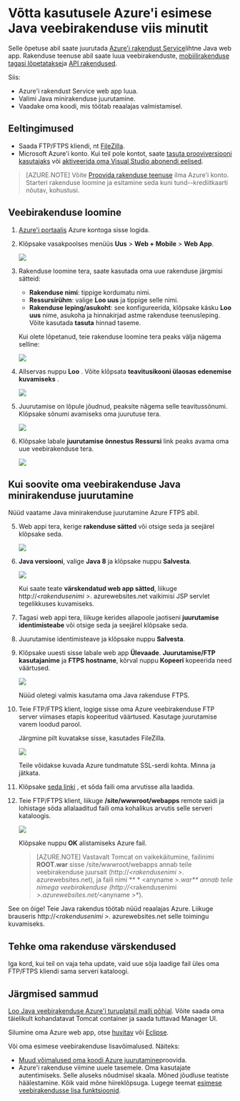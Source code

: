 <properties 
    pageTitle="Võtta kasutusele Azure'i esimese Java veebirakenduse viis minutit | Microsoft Azure'i" 
    description="Siit saate teada, kui lihtne on veebirakenduste Käivita rakendus teenuse valimi rakenduse juurutamine. Käivitage arengu kiiresti teha ja tulemuste vaatamiseks kohe." 
    services="app-service\web"
    documentationCenter=""
    authors="cephalin"
    manager="wpickett"
    editor=""
/>

<tags
    ms.service="app-service-web"
    ms.workload="web"
    ms.tgt_pltfrm="na"
    ms.devlang="na"
    ms.topic="hero-article"
    ms.date="10/13/2016" 
    ms.author="cephalin"
/>
    
# <a name="deploy-your-first-java-web-app-to-azure-in-five-minutes"></a>Võtta kasutusele Azure'i esimese Java veebirakenduse viis minutit

Selle õpetuse abil saate juurutada [Azure'i rakendust Service](../app-service/app-service-value-prop-what-is.md)lihtne Java web app.
Rakenduse teenuse abil saate luua veebirakenduste, [mobiilirakenduse tagasi lõpetatakse](/documentation/learning-paths/appservice-mobileapps/)ja [API rakendused](../app-service-api/app-service-api-apps-why-best-platform.md).

Siis: 

- Azure'i rakendust Service web app luua.
- Valimi Java minirakenduse juurutamine.
- Vaadake oma koodi, mis töötab reaalajas valmistamisel.

## <a name="prerequisites"></a>Eeltingimused

- Saada FTP/FTPS kliendi, nt [FileZilla](https://filezilla-project.org/).
- Microsoft Azure'i konto. Kui teil pole kontot, saate [tasuta prooviversiooni kasutajaks](/pricing/free-trial/?WT.mc_id=A261C142F) või [aktiveerida oma Visual Studio abonendi eelised](/pricing/member-offers/msdn-benefits-details/?WT.mc_id=A261C142F).

>[AZURE.NOTE] Võite [Proovida rakenduse teenuse](http://go.microsoft.com/fwlink/?LinkId=523751) ilma Azure'i konto. Starteri rakenduse loomine ja esitamine seda kuni tund--krediitkaarti nõutav, kohustusi.

<a name="create"></a>
## <a name="create-a-web-app"></a>Veebirakenduse loomine

1. [Azure'i portaalis](https://portal.azure.com) Azure kontoga sisse logida.

2. Klõpsake vasakpoolses menüüs **Uus** > **Web + Mobile** > **Web App**.

    ![](./media/app-service-web-get-started-languages/create-web-app-portal.png)

3. Rakenduse loomine tera, saate kasutada oma uue rakenduse järgmisi sätteid:

    - **Rakenduse nimi**: tippige kordumatu nimi.
    - **Ressursirühm**: valige **Loo uus** ja tippige selle nimi.
    - **Rakenduse leping/asukoht**: see konfigureerida, klõpsake käsku **Loo uus** nime, asukoha ja hinnakirjad astme rakenduse teenusleping. Võite kasutada **tasuta** hinnad taseme.

    Kui olete lõpetanud, teie rakenduse loomine tera peaks välja nägema selline:

    ![](./media/app-service-web-get-started-languages/create-web-app-settings.png)

3. Allservas nuppu **Loo** . Võite klõpsata **teavitusikooni ülaosas edenemise kuvamiseks** .

    ![](./media/app-service-web-get-started-languages/create-web-app-started.png)

4. Juurutamise on lõpule jõudnud, peaksite nägema selle teavitussõnumi. Klõpsake sõnumi avamiseks oma juurutuse tera.

    ![](./media/app-service-web-get-started-languages/create-web-app-finished.png)

5. Klõpsake labale **juurutamise õnnestus** **Ressursi** link peaks avama oma uue veebirakenduse tera.

    ![](./media/app-service-web-get-started-languages/create-web-app-resource.png)

## <a name="deploy-a-java-app-to-your-web-app"></a>Kui soovite oma veebirakenduse Java minirakenduse juurutamine

Nüüd vaatame Java minirakenduse juurutamine Azure FTPS abil.

5. Web appi tera, kerige **rakenduse sätted** või otsige seda ja seejärel klõpsake seda. 

    ![](./media/app-service-web-get-started-languages/set-java-application-settings.png)

6. **Java versiooni**, valige **Java 8** ja klõpsake nuppu **Salvesta**.

    ![](./media/app-service-web-get-started-languages/set-java-application-settings.png)

    Kui saate teate **värskendatud web app sätted**, liikuge http://*&lt;rakendusenimi >*. azurewebsites.net vaikimisi JSP servlet tegelikkuses kuvamiseks.

7. Tagasi web appi tera, liikuge kerides allapoole jaotiseni **juurutamise identimisteabe** või otsige seda ja seejärel klõpsake seda.

8. Juurutamise identimisteave ja klõpsake nuppu **Salvesta**.

7. Klõpsake uuesti sisse labale web app **Ülevaade**. **Juurutamise/FTP kasutajanime** ja **FTPS hostname**, kõrval nuppu **Kopeeri** kopeerida need väärtused.

    ![](./media/app-service-web-get-started-languages/get-ftp-url.png)

    Nüüd oletegi valmis kasutama oma Java rakenduse FTPS.

8. Teie FTP/FTPS klient, logige sisse oma Azure veebirakenduse FTP server viimases etapis kopeeritud väärtused. Kasutage juurutamise varem loodud parool.

    Järgmine pilt kuvatakse sisse, kasutades FileZilla.

    ![](./media/app-service-web-get-started-languages/filezilla-login.png)

    Teile võidakse kuvada Azure tundmatute SSL-serdi kohta. Minna ja jätkata.

9. Klõpsake [seda linki](https://github.com/Azure-Samples/app-service-web-java-get-started/raw/master/webapps/ROOT.war) , et sõda faili oma arvutisse alla laadida.

9. Teie FTP/FTPS klient, liikuge **/site/wwwroot/webapps** remote saidi ja lohistage sõda allalaaditud faili oma kohalikus arvutis selle serveri kataloogis.

    ![](./media/app-service-web-get-started-languages/transfer-war-file.png)

    Klõpsake nuppu **OK** alistamiseks Azure fail.

    >[AZURE.NOTE] Vastavalt Tomcat on vaikekäitumine, failinimi **ROOT.war** sisse /site/wwwroot/webapps annab teile veebirakenduse juursait (http://*&lt;rakendusenimi >*. azurewebsites.net), ja faili nimi ** * &lt;anyname >*.war** annab teile nimega veebirakenduse (http://*&lt;rakendusenimi >*.azurewebsites.net/*&lt;anyname >*).

See on õige! Teie Java rakendus töötab nüüd reaalajas Azure. Liikuge brauseris http://*&lt;rakendusenimi >*. azurewebsites.net selle toimingu kuvamiseks. 

## <a name="make-updates-to-your-app"></a>Tehke oma rakenduse värskendused

Iga kord, kui teil on vaja teha update, vaid uue sõja laadige fail üles oma FTP/FTPS kliendi sama serveri kataloogi.

## <a name="next-steps"></a>Järgmised sammud

[Loo Java veebirakenduse Azure'i turuplatsil malli põhjal](web-sites-java-get-started.md#marketplace). Võite saada oma täielikult kohandatavat Tomcat container ja saada tuttavad Manager UI. 

Silumine oma Azure web app, otse [huvitav](app-service-web-debug-java-web-app-in-intellij.md) või [Eclipse](app-service-web-debug-java-web-app-in-eclipse.md).

Või oma esimese veebirakenduse lisavõimalused. Näiteks:

- [Muud võimalused oma koodi Azure juurutamine](../app-service-web/web-sites-deploy.md)proovida. 
- Azure'i rakenduse viimine uuele tasemele. Oma kasutajate autentimiseks. Selle aluseks nõudmisel skaala. Mõned jõudluse teatiste häälestamine. Kõik vaid mõne hiireklõpsuga. Lugege teemat [esimese veebirakendusse lisa funktsioonid](app-service-web-get-started-2.md).


